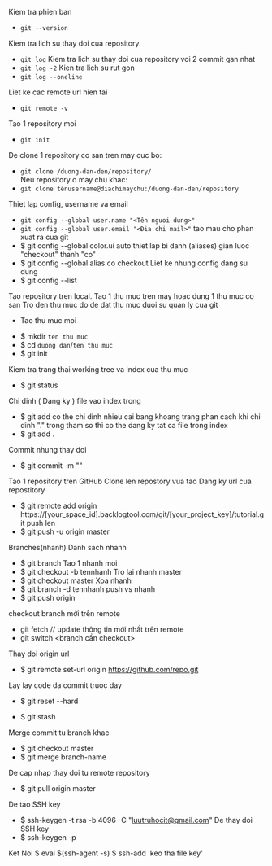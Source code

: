 ﻿Kiem tra phien ban
 - `git --version`

Kiem tra lich su thay doi cua repository
 - `git log`
Kiem tra lich su thay doi cua repository voi 2 commit gan nhat
 - `git log -2`
Kien tra lich su rut gon
 - `git log --oneline`

Liet ke cac remote url hien tai
 - `git remote -v`

Tao 1 repository moi
 - `git init`

De clone 1 repository co san tren may cuc bo:
 - `git clone /duong-dan-den/repository/` \
Neu repository o may chu khac:
 - `git clone tênusername@diachimaychu:/duong-dan-den/repository`

Thiet lap config, username va email
 - `git config --global user.name "<Tên nguoi dung>"`
 - `git config --global user.email "<Ðia chi mail>"`
tao mau cho phan xuat ra cua git
 - $ git config --global color.ui auto
thiet lap bi danh (aliases) gian luoc "checkout" thanh "co"
 - $ git config --global alias.co checkout
Liet ke nhung config dang su dung
 - $ git config --list

Tao repository tren local. Tao 1 thu muc tren may hoac dung 1 thu muc co san
Tro den thu muc do de dat thu muc duoi su quan ly cua git
 * Tao thu muc moi
 - $ mkdir `ten thu muc`
 - $ cd `duong dan`/`ten thu muc`
 - $ git init

Kiem tra trang thai working tree va index cua thu muc
 - $ git status

Chi dinh ( Dang ky ) file vao index trong <file>
 - $ git add <file>
co the chi dinh nhieu cai bang khoang trang phan cach
khi chi dinh "." trong tham so thi co the dang ky tat ca file trong index
 - $ git add .

Commit nhung thay doi
 - $ git commit -m "<ghi chu commit>"

Tao 1 repository tren GitHub
Clone len repostory vua tao
Dang ky url cua repostitory
 - $ git remote add origin https://[your_space_id].backlogtool.com/git/[your_project_key]/tutorial.git
push len 
 - $ git push -u origin master

Branches(nhanh)
Danh sach nhanh
 - $ git branch
Tao 1 nhanh moi
 - $ git checkout -b tennhanh
Tro lai nhanh master
 - $ git checkout master
Xoa nhanh
 - $ git branch -d tennhanh
push vs nhanh
 - $ git push origin <nhanh>
 
checkout branch mới trên remote
 - git fetch // update thông tin mới nhất trên remote
 - git switch <branch cần checkout>

Thay doi origin url
 - $ git remote set-url origin <https://github.com/repo.git>
 
Lay lay code da commit truoc day
- $ git reset --hard <ma commit ssh vd:0ad5a7a6>

- S git stash

Merge commit tu branch khac
 - $ git checkout master
 - $ git merge branch-name

De cap nhap thay doi tu remote repository
 - $ git pull origin master 

De tao SSH key
 - $ ssh-keygen -t rsa -b 4096 -C "luutruhocit@gmail.com"
De thay doi SSH key
 - $  ssh-keygen -p

Ket Noi
$ eval $(ssh-agent -s)
$ ssh-add 'keo tha file key'
